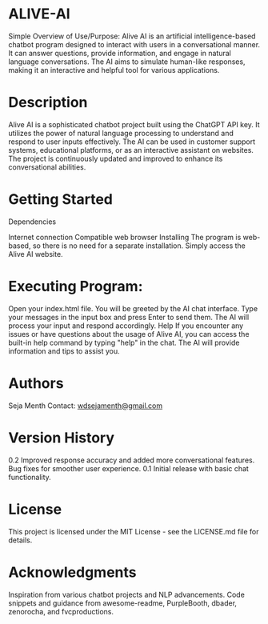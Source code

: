 # ALIVE-AI
Simple Overview of Use/Purpose: Alive AI is an artificial intelligence-based chatbot program designed to interact with users in a conversational manner. It can answer questions, provide information, and engage in natural language conversations. The AI aims to simulate human-like responses, making it an interactive and helpful tool for various applications.

# Description
Alive AI is a sophisticated chatbot project built using the ChatGPT API key. It utilizes the power of natural language processing to understand and respond to user inputs effectively. The AI can be used in customer support systems, educational platforms, or as an interactive assistant on websites. The project is continuously updated and improved to enhance its conversational abilities.

# Getting Started
Dependencies

Internet connection
Compatible web browser
Installing
The program is web-based, so there is no need for a separate installation. Simply access the Alive AI website.

# Executing Program:

Open your index.html file.
You will be greeted by the AI chat interface.
Type your messages in the input box and press Enter to send them.
The AI will process your input and respond accordingly.
Help
If you encounter any issues or have questions about the usage of Alive AI, you can access the built-in help command by typing "help" in the chat. The AI will provide information and tips to assist you.

# Authors
Seja Menth Contact: wdsejamenth@gmail.com

# Version History
0.2
Improved response accuracy and added more conversational features.
Bug fixes for smoother user experience.
0.1
Initial release with basic chat functionality.
# License
This project is licensed under the MIT License - see the LICENSE.md file for details.

# Acknowledgments
Inspiration from various chatbot projects and NLP advancements.
Code snippets and guidance from awesome-readme, PurpleBooth, dbader, zenorocha, and fvcproductions.
